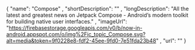 {
"name": "Compose" ,
"shortDescription": "" ,
"longDescription": "All the latest and greatest news on Jetpack Compose - Android’s modern toolkit for building native user interfaces." ,
"imageUrl": "https://firebasestorage.googleapis.com/v0/b/now-in-android.appspot.com/o/img%2Fic_topic_Compose.svg?alt=media&token=9f0228e8-fdf2-45ee-9fd0-7e51fda23b48" ,
"url": ""
}
